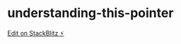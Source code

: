 # understanding-this-pointer

[Edit on StackBlitz ⚡️](https://stackblitz.com/edit/understanding-this-pointer)